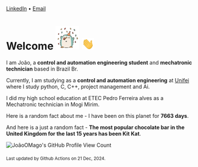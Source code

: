 [LinkedIn](https://www.linkedin.com/in/joão-pedro-gozzoli-b95641301/) &bull;
[Email](joaopedrogozzoli@gmail.com)

# Welcome <img src="happy.gif" height="64px" /> <img src="wave.gif" height="32px" />

I am João, a  **control and automation engineering student** and **mechatronic technician** based in Brazil Br.

Currently, I am studying as a **control and automation engineering** at [Unifei](https://unifei.edu.br) where I study python, C, C++, project management and Ai.

I did my high school education at ETEC Pedro Ferreira alves as a Mechatronic technician in Mogi Mirim.

Here is a random fact about me - I have been on this planet for **7663 days**.

And here is a just a random fact -  **The most popular chocolate bar in the United Kingdom for the last 15 years has been Kit Kat**.

![JoãoOMago's GitHub Profile View Count](https://komarev.com/ghpvc/?username=JoaoOMago)

<sub>Last updated by Github Actions on 21 Dec, 2024.</sub>
